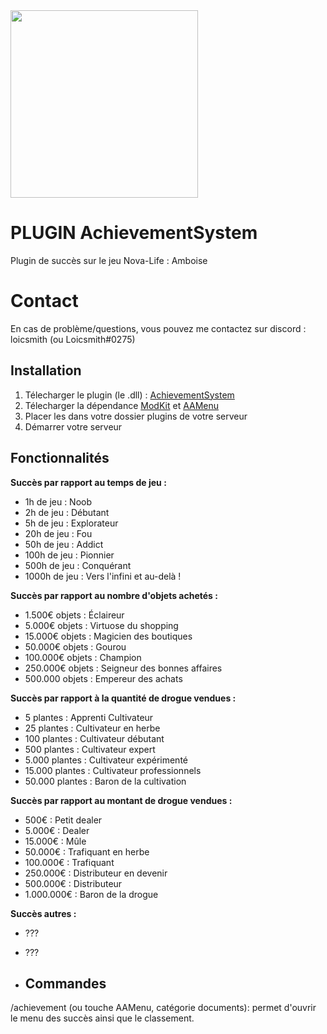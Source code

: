 <img src="https://i.imgur.com/9a7kkAA.png" width="300"/>

# PLUGIN AchievementSystem

Plugin de succès sur le jeu Nova-Life : Amboise

# Contact

En cas de problème/questions, vous pouvez me contactez sur discord : loicsmith (ou Loicsmith#0275)


## Installation
1. Télecharger le plugin (le .dll) : [AchievementSystem](https://github.com/loicsmith/AchievementSystem/releases/tag/AchievementSystem)
2. Télecharger la dépendance [ModKit](https://github.com/Aarnow/NovaLife_ModKit-Releases/releases/latest/download/ModKit.dll) et [AAMenu](https://github.com/Aarnow/NovaLife_ModKit-Releases/releases/latest/download/AAMenu.dll)
3. Placer les dans votre dossier plugins de votre serveur
4. Démarrer votre serveur

## Fonctionnalités 
**__Succès par rapport au temps de jeu :__**

- 1h de jeu : Noob
- 2h de jeu : Débutant
- 5h de jeu : Explorateur
- 20h de jeu : Fou
- 50h de jeu : Addict
- 100h de jeu : Pionnier
- 500h de jeu : Conquérant
- 1000h de jeu : Vers l'infini et au-delà ! 

**__Succès par rapport au nombre d'objets achetés :__**

- 1.500€ objets : Éclaireur 
- 5.000€ objets : Virtuose du shopping
- 15.000€ objets : Magicien des boutiques
- 50.000€ objets : Gourou
- 100.000€ objets : Champion
- 250.000€ objets : Seigneur des bonnes affaires
- 500.000 objets : Empereur des achats

**__Succès par rapport à la quantité de drogue vendues :__**

- 5 plantes : Apprenti Cultivateur
- 25 plantes : Cultivateur en herbe
- 100 plantes : Cultivateur débutant
- 500 plantes : Cultivateur expert
- 5.000 plantes : Cultivateur expérimenté
- 15.000 plantes : Cultivateur professionnels
- 50.000 plantes : Baron de la cultivation

**__Succès par rapport au montant de drogue vendues :__**

- 500€ : Petit dealer
- 5.000€ : Dealer
- 15.000€ : Mûle
- 50.000€ :  Trafiquant en herbe
- 100.000€ : Trafiquant
- 250.000€ :  Distributeur en devenir
- 500.000€ : Distributeur
- 1.000.000€ : Baron de la drogue

**__Succès autres :__**

- ???
- ???

- ## Commandes

/achievement (ou touche AAMenu, catégorie documents): permet d'ouvrir le menu des succès ainsi que le classement.
